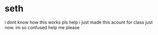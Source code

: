 # seth
i dont know how this works pls help
i just made this acount for class just now. im so confused help me please
